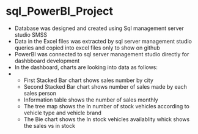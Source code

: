 # sql_PowerBI_Project
- Database was designed and created using Sql management server studio SMSS
- Data in the Excel files was extracted by sql server management studio queries and copied into excel files only to show on github
- PowerBI was connected to sql server management studio directly for dashbboard development
- In the dashboard, charts are looking into data as follows:
- - First Stacked Bar chart shows sales number by city
  - Second Stacked Bar chart shows number of sales made by each sales person
  - Information table shows the number of sales monthly
  - The tree map shows the In number of stock vehicles according to vehicle type and vehicle brand
  - The Bie chart shows the In stock vehicles availablity whick shows the sales vs in stock
    
